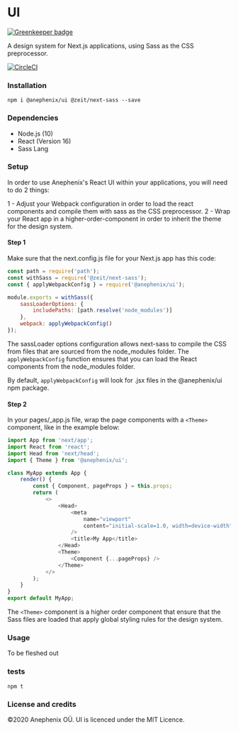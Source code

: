 # UI

[![Greenkeeper badge](https://badges.greenkeeper.io/anephenix/ui.svg)](https://greenkeeper.io/)

A design system for Next.js applications, using Sass as the CSS preprocessor.

[![CircleCI](https://circleci.com/gh/anephenix/ui.svg?style=shield)](https://circleci.com/gh/anephenix/ui)

### Installation

```
npm i @anephenix/ui @zeit/next-sass --save
```

### Dependencies

-   Node.js (10)
-   React (Version 16)
-   Sass Lang

### Setup

In order to use Anephenix's React UI within your applications, you will need to do 2 things:

1 - Adjust your Webpack configuration in order to load the react components and compile them with sass as the CSS preprocessor.
2 - Wrap your React app in a higher-order-component in order to inherit the theme for the design system.

#### Step 1

Make sure that the next.config.js file for your Next.js app has this code:

```javascript
const path = require('path');
const withSass = require('@zeit/next-sass');
const { applyWebpackConfig } = require('@anephenix/ui');

module.exports = withSass({
    sassLoaderOptions: {
        includePaths: [path.resolve('node_modules')]
    },
    webpack: applyWebpackConfig()
});
```

The sassLoader options configuration allows next-sass to compile the CSS from files that are sourced from the node_modules folder.
The `applyWebpackConfig` function ensures that you can load the React components from the node_modules folder.

By default, `applyWebpackConfig` will look for .jsx files in the @anephenix/ui npm package.

#### Step 2

In your pages/\_app.js file, wrap the page components with a `<Theme>` component, like in the example below:

```javascript
import App from 'next/app';
import React from 'react';
import Head from 'next/head';
import { Theme } from '@anephenix/ui';

class MyApp extends App {
    render() {
        const { Component, pageProps } = this.props;
        return (
            <>
                <Head>
                    <meta
                        name="viewport"
                        content="initial-scale=1.0, width=device-width"
                    />
                    <title>My App</title>
                </Head>
                <Theme>
                    <Component {...pageProps} />
                </Theme>
            </>
        );
    }
}
export default MyApp;
```

The `<Theme>` component is a higher order component that ensure that the Sass files are loaded that apply global styling rules for the design system.

### Usage

To be fleshed out

### tests

```
npm t
```

### License and credits

&copy;2020 Anephenix OÜ. UI is licenced under the MIT Licence.
